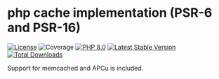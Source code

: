 # php cache implementation (PSR-6 and PSR-16)

[![License](https://img.shields.io/badge/license-BSD-blue.svg)](https://opensource.org/licenses/BSD-3-Clause)
![Coverage](https://img.shields.io/badge/coverage-100%25-brightgreen)
[![PHP 8.0](https://img.shields.io/badge/php-8.0-yellow.svg)](http://www.php.net)
[![Latest Stable Version](https://img.shields.io/packagist/v/mbretter/stk-cache.svg)](https://packagist.org/packages/mbretter/stk-cache)
[![Total Downloads](https://img.shields.io/packagist/dt/mbretter/stk-cache.svg)](https://packagist.org/packages/mbretter/stk-cache)

Support for memcached and APCu is included.